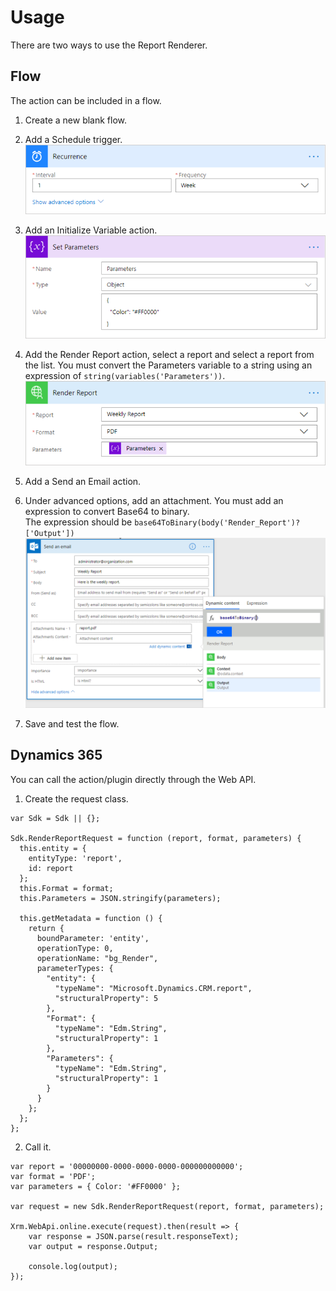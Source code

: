 # Usage
There are two ways to use the Report Renderer.

## Flow
The action can be included in a flow.

1. Create a new blank flow.

2. Add a Schedule trigger.  
![](./ReportRenderer_Flow_Schedule.png "Schedule Trigger")

3. Add an Initialize Variable action.  
![](./ReportRenderer_Flow_Variable.png "Initialize Variable Action")


4. Add the Render Report action, select a report and select a report from the list.   You must convert the Parameters variable to a string using an expression of `string(variables('Parameters'))`.  
![](./ReportRenderer_Flow_RenderReport.png "Render Report Action")

5. Add a Send an Email action.

6. Under advanced options, add an attachment.  You must add an expression to convert Base64 to binary.  
   The expression should be `base64ToBinary(body('Render_Report')?['Output'])`  
![](./ReportRenderer_Flow_Content.png "Content Expression")

7. Save and test the flow.


## Dynamics 365
You can call the action/plugin directly through the Web API.
1. Create the request class.  
```
var Sdk = Sdk || {};

Sdk.RenderReportRequest = function (report, format, parameters) {
  this.entity = {
    entityType: 'report',
    id: report
  };
  this.Format = format;
  this.Parameters = JSON.stringify(parameters);

  this.getMetadata = function () {
    return {
      boundParameter: 'entity',
      operationType: 0,
      operationName: "bg_Render",
      parameterTypes: {
        "entity": {
          "typeName": "Microsoft.Dynamics.CRM.report",
          "structuralProperty": 5
        },
        "Format": {
          "typeName": "Edm.String",
          "structuralProperty": 1
        },
        "Parameters": {
          "typeName": "Edm.String",
          "structuralProperty": 1
        }
      }
    };
  };
};
```
2. Call it.  
```
var report = '00000000-0000-0000-0000-000000000000';
var format = 'PDF';
var parameters = { Color: '#FF0000' };

var request = new Sdk.RenderReportRequest(report, format, parameters);

Xrm.WebApi.online.execute(request).then(result => {
    var response = JSON.parse(result.responseText);
    var output = response.Output;

    console.log(output);
});
```